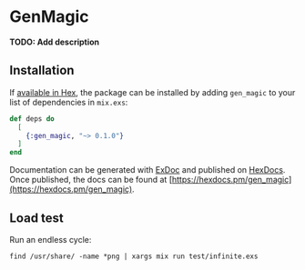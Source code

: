 # GenMagic

**TODO: Add description**

## Installation

If [available in Hex](https://hex.pm/docs/publish), the package can be installed
by adding `gen_magic` to your list of dependencies in `mix.exs`:

```elixir
def deps do
  [
    {:gen_magic, "~> 0.1.0"}
  ]
end
```

Documentation can be generated with [ExDoc](https://github.com/elixir-lang/ex_doc)
and published on [HexDocs](https://hexdocs.pm). Once published, the docs can
be found at [https://hexdocs.pm/gen_magic](https://hexdocs.pm/gen_magic).


## Load test

Run an endless cycle:

    find /usr/share/ -name *png | xargs mix run test/infinite.exs

